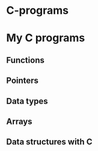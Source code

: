 # C-programs
# My C programs 

## Functions 
## Pointers
## Data types
## Arrays
## Data structures with C
